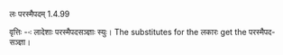 

 लः परस्मैपदम् 1.4.99 


वृत्तिः --ः लादेशाः परस्‍मैपदसञ्ज्ञाः स्‍युः। The substitutes for the लकारः get the परस्‍मैपद-सञ्ज्ञा। 


